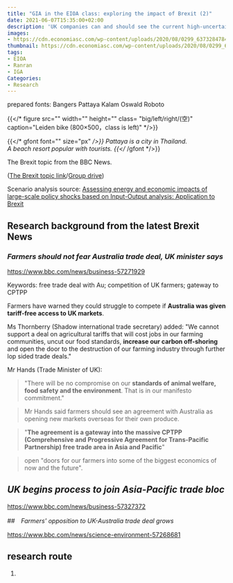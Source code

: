 ```yaml
---
title: "GIA in the EIOA class: exploring the impact of Brexit (2)"
date: 2021-06-07T15:35:00+02:00
description: 'UK companies can and should see the current high-uncertainty environment as a spur to rethink their supply chain strategies and make them more resilient.'
images:
- https://cdn.economiasc.com/wp-content/uploads/2020/08/0299_637328478455867629.jpg
thumbnail: https://cdn.economiasc.com/wp-content/uploads/2020/08/0299_637328478455867629.jpg
tags:
- EIOA
- Ranran
- IGA
Categories:
- Research
---
```


prepared fonts:
Bangers Pattaya Kalam
Oswald  Roboto

{{</* figure src="" width="" height="" class= "big/left/right/(空)" caption="Leiden bike (800×500，class is left)" */>}}

{{</* gfont font="" size="px" */>}}
Pattaya is a city in Thailand.<br>A beach resort popular with tourists.
{{</* /gfont */>}} <br>


The Brexit topic from the BBC News.

([The Brexit topic link](https://www.bbc.com/news/politics/uk_leaves_the_eu)/[Group drive](https://drive.google.com/drive/folders/1c3FiGpHL-5JZ4spzu9MGWnfZgCBD_5Lv))

Scenario analysis source: [Assessing energy and economic impacts of large-scale policy shocks based on Input-Output analysis: Application to Brexit](https://www.sciencedirect.com/science/article/pii/S0306261920308126?via%3Dihub)

## Research background from the latest Brexit News

### *Farmers should not fear Australia trade deal, UK minister says*

https://www.bbc.com/news/business-57271929

Keywords: free trade deal with Au; competition of UK farmers; gateway to CPTPP

Farmers have warned they could struggle to compete if **Australia was given tariff-free access to UK markets**.

Ms Thornberry (Shadow international trade secretary) added: "We cannot support a deal on agricultural tariffs that will cost jobs in our farming communities, uncut our food standards, **increase our carbon off-shoring** and open the door to the destruction of our farming industry through further lop sided trade deals."

Mr Hands (Trade Minister of UK):
> "There will be no compromise on our **standards of animal welfare, food safety and the environment**. That is in our manifesto commitment."

> Mr Hands said farmers should see an agreement with Australia as opening new markets overseas for their own produce.

> "**The agreement is a gateway into the massive CPTPP (Comprehensive and Progressive Agreement for Trans-Pacific Partnership) free trade area in Asia and Pacific**"

> open "doors for our farmers into some of the biggest economics of now and the future".

## *UK begins process to join Asia-Pacific trade bloc*


https://www.bbc.com/news/business-57327372

##　*Farmers' opposition to UK-Australia trade deal grows*

https://www.bbc.com/news/science-environment-57268681

## research route
1.
